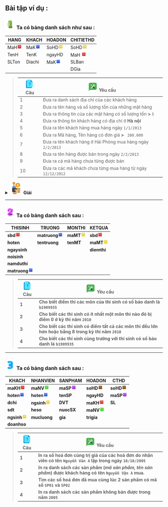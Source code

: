 ## Bài tập ví dụ :

### ![icons8-1_cute.png](https://raw.githubusercontent.com/Zenfection/Image/master/2021/03/21-12-29-08-icons8-1_cute.png) Ta có bảng danh sách như sau :

| HANG                                                                                                                                                               | KHACH                                                                                                                                                                | HOADON                                                                                                                                                                    | CHITIETHD                                                                                                                                                                 |
| ------------------------------------------------------------------------------------------------------------------------------------------------------------------ | -------------------------------------------------------------------------------------------------------------------------------------------------------------------- | ------------------------------------------------------------------------------------------------------------------------------------------------------------------------- | ------------------------------------------------------------------------------------------------------------------------------------------------------------------------- |
| MaH<img title="" src="https://raw.githubusercontent.com/Zenfection/Image/master/2021/03/21-18-03-33-icons8-red_square.png" alt="icons8-red_square.png" width="15"> | MaK<img title="" src="https://raw.githubusercontent.com/Zenfection/Image/master/2021/03/21-18-03-59-icons8-blue_square.png" alt="icons8-blue_square.png" width="15"> | SoHD<img title="" src="https://raw.githubusercontent.com/Zenfection/Image/master/2021/03/21-18-04-23-icons8-yellow_square.png" alt="icons8-yellow_square.png" width="15"> | SoHD<img title="" src="https://raw.githubusercontent.com/Zenfection/Image/master/2021/03/21-18-04-23-icons8-yellow_square.png" alt="icons8-yellow_square.png" width="15"> |
| TenH                                                                                                                                                               | TenK                                                                                                                                                                 | ngayHD                                                                                                                                                                    | MaH <img title="" src="https://raw.githubusercontent.com/Zenfection/Image/master/2021/03/21-18-03-33-icons8-red_square.png" alt="icons8-red_square.png" width="15">       |
| SLTon                                                                                                                                                              | Diachi                                                                                                                                                               | MaK<img title="" src="https://raw.githubusercontent.com/Zenfection/Image/master/2021/03/21-18-03-59-icons8-blue_square.png" alt="icons8-blue_square.png" width="15">      | SLBan                                                                                                                                                                     |
|                                                                                                                                                                    |                                                                                                                                                                      |                                                                                                                                                                           | DGia                                                                                                                                                                      |

> | ![icons8questionspng](https://raw.githubusercontent.com/Zenfection/Image/master/2021/03/17-08-59-15-icons8-questions.png) Câu | ![icons8-request_service.png](https://raw.githubusercontent.com/Zenfection/Image/master/2021/03/21-14-26-23-icons8-request_service.png) Yêu cầu |
> | ----------------------------------------------------------------------------------------------------------------------------- | ----------------------------------------------------------------------------------------------------------------------------------------------- |
> | 1                                                                                                                             | Đưa ra danh sách địa chỉ của các khách hàng                                                                                                     |
> | 2                                                                                                                             | Đưa ra tên hàng và số lượng tồn của những mặt hàng                                                                                              |
> | 3                                                                                                                             | Đưa ra thông tin của các mặt hàng có số lượng tồn **>** `5`                                                                                     |
> | 4                                                                                                                             | Đưa ra thông tin khách hàng có địa chỉ ở **Hà nội**                                                                                             |
> | 5                                                                                                                             | Đưa ra tên khách hàng mua hàng ngày `1/1/2013`                                                                                                  |
> | 6                                                                                                                             | Đưa ra Mã hàng, Tên hàng có đơn giá **>** ` 200.000`                                                                                            |
> | 7                                                                                                                             | Đưa ra tên khách hàng ở Hải Phòng mua hàng ngày `2/2/2013`                                                                                      |
> | 8                                                                                                                             | Đưa ra tên hàng được bán trong ngày `2/2/2013`                                                                                                  |
> | 9                                                                                                                             | Đưa ra cá mã hàng chưa từng được bán                                                                                                            |
> | 10                                                                                                                            | Đưa ra các mã khách chưa từng mua hàng từ ngày `12/12/2012`                                                                                     |

<details>
<summary><b><img src="https://raw.githubusercontent.com/Zenfection/Image/master/2021/03/21-17-26-40-Brainstorming.png" width="40"> Giải<b></summary>

| ![icons8-numbers.png](https://raw.githubusercontent.com/Zenfection/Image/master/2021/03/21-14-23-58-icons8-numbers.png)Câu | ![icons8-faq.png](https://raw.githubusercontent.com/Zenfection/Image/master/2021/03/21-14-23-24-icons8-faq.png) Lời giải                                                                                                                                        | ![icons8-consultation.png](https://raw.githubusercontent.com/Zenfection/Image/master/2021/03/21-14-23-33-icons8-consultation.png) Giải thích                                                |
| -------------------------------------------------------------------------------------------------------------------------- | --------------------------------------------------------------------------------------------------------------------------------------------------------------------------------------------------------------------------------------------------------------- | ------------------------------------------------------------------------------------------------------------------------------------------------------------------------------------------- |
| 1                                                                                                                          | <img title="" src="https://raw.githubusercontent.com/Zenfection/Image/master/2021/03/21-14-15-29-A%CC%89nh%20chu%CC%A3p%20Ma%CC%80n%20hi%CC%80nh%202021-03-21%20lu%CC%81c%2014.15.11.png" alt="" width="128">                                                   | ![icons8-easy.png](https://raw.githubusercontent.com/Zenfection/Image/master/2021/03/21-16-37-44-icons8-easy.png) Dễ                                                                        |
| 2                                                                                                                          | <img title="" src="https://raw.githubusercontent.com/Zenfection/Image/master/2021/03/21-14-15-36-A%CC%89nh%20chu%CC%A3p%20Ma%CC%80n%20hi%CC%80nh%202021-03-21%20lu%CC%81c%2014.15.18.png" alt="Ảnh chụp Màn hình 2021-03-21 lúc 14.15.18.png" width="147"> | ![icons8-easy.png](https://raw.githubusercontent.com/Zenfection/Image/master/2021/03/21-16-37-44-icons8-easy.png) Dễ                                                                        |
| 3                                                                                                                          | <img title="" src="https://raw.githubusercontent.com/Zenfection/Image/master/2021/03/21-16-23-32-A%CC%89nh%20chu%CC%A3p%20Ma%CC%80n%20hi%CC%80nh%202021-03-21%20lu%CC%81c%2016.23.25.png" alt="Ảnh chụp Màn hình 2021-03-21 lúc 16.23.25.png" width="134"> | ![icons8-easy.png](https://raw.githubusercontent.com/Zenfection/Image/master/2021/03/21-16-37-44-icons8-easy.png) Dễ                                                                        |
| 4                                                                                                                          | <img title="" src="https://raw.githubusercontent.com/Zenfection/Image/master/2021/03/21-16-25-34-A%CC%89nh%20chu%CC%A3p%20Ma%CC%80n%20hi%CC%80nh%202021-03-21%20lu%CC%81c%2016.25.24.png" alt="Ảnh chụp Màn hình 2021-03-21 lúc 16.25.24.png" width="203"> | ![icons8-easy.png](https://raw.githubusercontent.com/Zenfection/Image/master/2021/03/21-16-37-44-icons8-easy.png) Dễ                                                                        |
| 5                                                                                                                          | <img title="" src="https://raw.githubusercontent.com/Zenfection/Image/master/2021/03/21-16-28-12-A%CC%89nh%20chu%CC%A3p%20Ma%CC%80n%20hi%CC%80nh%202021-03-21%20lu%CC%81c%2016.28.08.png" alt="Ảnh chụp Màn hình 2021-03-21 lúc 16.28.08.png" width="425"> | `TenK`  ∈ `KHACH`<br>`ngayHD` ∈ `HOADON`<br><br>💡 Chiếu `TenK` ∈ `KHACH`<br>💡 Điều kiện ở `ngayHD` ∉ `KHACH`<br>⚠️ `KHACH` và `HOADON` có chung `maK` <br>⇨ có thể kết nối                |
| 6                                                                                                                          | <img title="" src="https://raw.githubusercontent.com/Zenfection/Image/master/2021/03/21-16-31-29-A%CC%89nh%20chu%CC%A3p%20Ma%CC%80n%20hi%CC%80nh%202021-03-21%20lu%CC%81c%2016.31.11.png" alt="Ảnh chụp Màn hình 2021-03-21 lúc 16.31.11.png" width="450"> | `MaH` và `TenH` ∈ `HANG`<br><br>💡 Chiếu `MaH`,`TenH` ∈ `HANG`<br>💡 Điều kiện ở `DGia` thuộc `CHITIETHD`<br>⚠️ `HANG` và `CHITIETHD` có chung `MaH` <br>⇨ có thể kết nối                   |
| 7                                                                                                                          | <img title="" src="https://raw.githubusercontent.com/Zenfection/Image/master/2021/03/21-16-31-40-A%CC%89nh%20chu%CC%A3p%20Ma%CC%80n%20hi%CC%80nh%202021-03-21%20lu%CC%81c%2016.31.20.png" alt="Ảnh chụp Màn hình 2021-03-21 lúc 16.31.20.png" width="610"> | `TenK` và `Diachi` ∈ `KHACH`<br><br>💡 Chiếu `TenH` ∈ `KHACH`<br>💡 Điều kiện ở `Diachi` ∈ `KHACH` <br>và `ngayHD` ∈ `HOADON`<br>⚠️ `KHACH` và `HOADON` có chung `MaH` <br>⇨ có thể kết nối |
| 8                                                                                                                          | <img title="" src="https://raw.githubusercontent.com/Zenfection/Image/master/2021/03/21-17-05-06-A%CC%89nh%20chu%CC%A3p%20Ma%CC%80n%20hi%CC%80nh%202021-03-21%20lu%CC%81c%2017.04.15.png" alt="Ảnh chụp Màn hình 2021-03-21 lúc 17.04.15.png" width="600"> | `TenH` ∈ `HANG`<br><br>💡 Chiếu `TenH` ∈ `Hang`<br>💡 Điều kiện `ngayHD` ∈ `HOADON`<br>⚠️ `HANG` và `HOADON` không thể kết nối<br>🧚 Nên phải kết nối qua `CHITIETHD`                       |
| 9                                                                                                                          | <img title="" src="https://raw.githubusercontent.com/Zenfection/Image/master/2021/03/21-17-05-13-A%CC%89nh%20chu%CC%A3p%20Ma%CC%80n%20hi%CC%80nh%202021-03-21%20lu%CC%81c%2017.04.22.png" alt="Ảnh chụp Màn hình 2021-03-21 lúc 17.04.22.png" width="285"> | `MaH` ∈ `HANG`<br>`SLBan` ∈ `CHITIETHD`<br><br>🧚 Dùng phép `trừ`<br>`HANG` - `CHITIETHD` = số hàng còn lại                                                                                 |
| 10                                                                                                                         | <img title="" src="https://raw.githubusercontent.com/Zenfection/Image/master/2021/03/21-17-05-17-A%CC%89nh%20chu%CC%A3p%20Ma%CC%80n%20hi%CC%80nh%202021-03-21%20lu%CC%81c%2017.04.29.png" alt="Ảnh chụp Màn hình 2021-03-21 lúc 17.04.29.png" width="500"> | `MaK` ∈ `HOADON`<br><br>💡 Chiếu `MaK` ∈ `HOADON`<br>💡 Điều kiện `ngayHD` ∈ `HOADON`<br>🧚 Dùng phép `trừ`                                                                                 |

</details>

---

### ![icons8-2_cute.png](https://raw.githubusercontent.com/Zenfection/Image/master/2021/03/21-12-29-20-icons8-2_cute.png) Ta có bảng danh sách sau :

| THISINH                                                                                                                                                                   | TRUONG                                                                                                                                                                    | MONTHI                                                                                                                                                                    | KETQUA                                                                                                                                                                    |
| ------------------------------------------------------------------------------------------------------------------------------------------------------------------------- | ------------------------------------------------------------------------------------------------------------------------------------------------------------------------- | ------------------------------------------------------------------------------------------------------------------------------------------------------------------------- | ------------------------------------------------------------------------------------------------------------------------------------------------------------------------- |
| sbd<img title="" src="https://raw.githubusercontent.com/Zenfection/Image/master/2021/03/21-18-03-33-icons8-red_square.png" alt="icons8-red_square.png" width="15">        | matruong<img title="" src="https://raw.githubusercontent.com/Zenfection/Image/master/2021/03/21-18-03-59-icons8-blue_square.png" alt="icons8-blue_square.png" width="15"> | maMT<img title="" src="https://raw.githubusercontent.com/Zenfection/Image/master/2021/03/21-18-04-23-icons8-yellow_square.png" alt="icons8-yellow_square.png" width="15"> | sbd<img title="" src="https://raw.githubusercontent.com/Zenfection/Image/master/2021/03/21-18-03-33-icons8-red_square.png" alt="icons8-red_square.png" width="15">        |
| hoten                                                                                                                                                                     | tentruong                                                                                                                                                                 | tenMT                                                                                                                                                                     | maMT<img title="" src="https://raw.githubusercontent.com/Zenfection/Image/master/2021/03/21-18-04-23-icons8-yellow_square.png" alt="icons8-yellow_square.png" width="15"> |
| ngaysinh                                                                                                                                                                  |                                                                                                                                                                           |                                                                                                                                                                           | diemthi                                                                                                                                                                   |
| noisinh                                                                                                                                                                   |                                                                                                                                                                           |                                                                                                                                                                           |                                                                                                                                                                           |
| namduthi                                                                                                                                                                  |                                                                                                                                                                           |                                                                                                                                                                           |                                                                                                                                                                           |
| matruong<img title="" src="https://raw.githubusercontent.com/Zenfection/Image/master/2021/03/21-18-03-59-icons8-blue_square.png" alt="icons8-blue_square.png" width="15"> |                                                                                                                                                                           |                                                                                                                                                                           |                                                                                                                                                                           |

> | ![icons8questionspng](https://raw.githubusercontent.com/Zenfection/Image/master/2021/03/17-08-59-15-icons8-questions.png) Câu | ![icons8requestservicepng](https://raw.githubusercontent.com/Zenfection/Image/master/2021/03/21-14-26-23-icons8-request_service.png) Yêu cầu |
> | ----------------------------------------------------------------------------------------------------------------------------- | -------------------------------------------------------------------------------------------------------------------------------------------- |
> | 1                                                                                                                             | Cho biết điểm thi các môn của thi sinh có số báo danh là `b1909935`                                                                          |
> | 2                                                                                                                             | Cho biết các thi sinh có ít nhất một môn thi nào đó bị điểm 0 ở kỳ thi năm `2010`                                                            |
> | 3                                                                                                                             | Cho biết các thí sinh có điểm tất cả các môn thi đều lớn hơn hoặc bằng 8 trong kỳ thi năm `2010`                                             |
> | 4                                                                                                                             | Cho biết các thí sinh cùng trường với thí sinh có số báo danh là `b1909935`                                                                  |

> 

---

### ![icons8-3_cute.png](https://raw.githubusercontent.com/Zenfection/Image/master/2021/03/21-12-29-36-icons8-3_cute.png) Ta có bảng danh sách sau :

| KHACH                                                                                                                                                                       | NHANVIEN                                                                                                                                                                    | SANPHAM                                                                                                                                                                   | HOADON                                                                                                                                                                  | CTHD                                                                                                                                                                      |
| --------------------------------------------------------------------------------------------------------------------------------------------------------------------------- | --------------------------------------------------------------------------------------------------------------------------------------------------------------------------- | ------------------------------------------------------------------------------------------------------------------------------------------------------------------------- | ----------------------------------------------------------------------------------------------------------------------------------------------------------------------- | ------------------------------------------------------------------------------------------------------------------------------------------------------------------------- |
| maKH<img title="" src="https://raw.githubusercontent.com/Zenfection/Image/master/2021/03/21-18-03-33-icons8-red_square.png" alt="icons8-red_square.png" width="15">         | maNV<img title="" src="https://raw.githubusercontent.com/Zenfection/Image/master/2021/03/21-18-09-07-icons8-green_square.png" alt="icons8-green_square.png" width="15">     | maSP<img src="https://raw.githubusercontent.com/Zenfection/Image/master/2021/03/21-18-10-02-icons8-purple_square.png" title="" alt="icons8-purple_square.png" width="15"> | soHD<img title="" src="https://raw.githubusercontent.com/Zenfection/Image/master/2021/03/21-18-10-46-icons8-brown_square.png" alt="icons8-brown_square.png" width="15"> | soHD<img title="" src="https://raw.githubusercontent.com/Zenfection/Image/master/2021/03/21-18-10-46-icons8-brown_square.png" alt="icons8-brown_square.png" width="15">   |
| hoten<img title="" src="https://raw.githubusercontent.com/Zenfection/Image/master/2021/03/21-18-03-59-icons8-blue_square.png" alt="icons8-blue_square.png" width="15">      | hoten<img title="" src="https://raw.githubusercontent.com/Zenfection/Image/master/2021/03/21-18-03-59-icons8-blue_square.png" alt="icons8-blue_square.png" width="15">      | tenSP                                                                                                                                                                     | ngayHD                                                                                                                                                                  | maSP<img src="https://raw.githubusercontent.com/Zenfection/Image/master/2021/03/21-18-10-02-icons8-purple_square.png" title="" alt="icons8-purple_square.png" width="15"> |
| dchi                                                                                                                                                                        | ngsinh<img title="" src="https://raw.githubusercontent.com/Zenfection/Image/master/2021/03/21-18-04-23-icons8-yellow_square.png" alt="icons8-yellow_square.png" width="15"> | DVT                                                                                                                                                                       | maKH<img title="" src="https://raw.githubusercontent.com/Zenfection/Image/master/2021/03/21-18-03-33-icons8-red_square.png" alt="icons8-red_square.png" width="15">     | SL                                                                                                                                                                        |
| sdt                                                                                                                                                                         | heso                                                                                                                                                                        | nuocSX                                                                                                                                                                    | maNV<img title="" src="https://raw.githubusercontent.com/Zenfection/Image/master/2021/03/21-18-09-07-icons8-green_square.png" alt="icons8-green_square.png" width="15"> |                                                                                                                                                                           |
| ngsinh<img title="" src="https://raw.githubusercontent.com/Zenfection/Image/master/2021/03/21-18-04-23-icons8-yellow_square.png" alt="icons8-yellow_square.png" width="15"> | mucluong                                                                                                                                                                    | gia                                                                                                                                                                       | trigia                                                                                                                                                                  |                                                                                                                                                                           |
| doanhso                                                                                                                                                                     |                                                                                                                                                                             |                                                                                                                                                                           |                                                                                                                                                                         |                                                                                                                                                                           |

> | ![icons8questionspng](https://raw.githubusercontent.com/Zenfection/Image/master/2021/03/17-08-59-15-icons8-questions.png) Câu | ![icons8requestservicepng](https://raw.githubusercontent.com/Zenfection/Image/master/2021/03/21-14-26-23-icons8-request_service.png) Yêu cầu |
> | ----------------------------------------------------------------------------------------------------------------------------- | -------------------------------------------------------------------------------------------------------------------------------------------- |
> | 1                                                                                                                             | In ra số hoá đơn cùng trị giá của các hoá đơn do nhân viên có tên `Nguyễn Văn A` lập trong ngày `10/10/2005`                                 |
> | 2                                                                                                                             | In ra danh sách các sản phẩm (*mã sản phẩm, tên sản phẩm*) được khách hàng có tên `Nguyễn Vặn A` mua.                                        |
> | 3                                                                                                                             | Tìm các số hoá đơn đã mua cùng lúc 2 sản phẩm có mã số `SP01` và `SP02`                                                                      |
> | 4                                                                                                                             | In ra danh sách các sản phẩm không bán được trong năm `2005`                                                                                 |

> 
